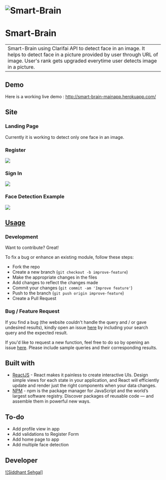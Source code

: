 # ![Smart-Brain](https://github.com/coderrsid/smart-brain-app/tree/master/src/components/Logo/brain.png)
# Smart-Brain
<table>
<tr>
<td>
  Smart-Brain using Clarifai API to detect face in an image. It helps to detect face in a picture provided by user through URL of image. User's rank gets upgraded everytime user detects image in a picture.
</td>
</tr>
</table>


## Demo
Here is a working live demo :  http://smart-brain-mainapp.herokuapp.com/


## Site

### Landing Page 
Currently it is working to detect only one face in an image.

### Register
![](https://github.com/coderrsid/smart-brain-app/tree/master/src/images/register.png)

### Sign In 
![](https://github.com/coderrsid/smart-brain-app/tree/master/src/images/signin.png)

### Face Detection Example
![](https://github.com/coderrsid/smart-brain-app/tree/master/src/images/fdexample.png)

## [Usage](https://github.com/coderrsid/smart-brain-app/) 

### Development

Want to contribute? Great!

To fix a bug or enhance an existing module, follow these steps:

- Fork the repo
- Create a new branch (`git checkout -b improve-feature`)
- Make the appropriate changes in the files
- Add changes to reflect the changes made
- Commit your changes (`git commit -am 'Improve feature'`)
- Push to the branch (`git push origin improve-feature`)
- Create a Pull Request 

### Bug / Feature Request

If you find a bug (the website couldn't handle the query and / or gave undesired results), kindly open an issue [here](https://github.com/coderrsid/smart-brain-app/issues/new) by including your search query and the expected result.

If you'd like to request a new function, feel free to do so by opening an issue [here](https://github.com/coderrsid/smart-brain-app/issues/new). Please include sample queries and their corresponding results.


## Built with 

- [ReactJS](https://reactjs.org/) - React makes it painless to create interactive UIs. Design simple views for each state in your application, and React will efficiently update and render just the right components when your data changes.
- [NPM](https://www.npmjs.com/) - npm is the package manager for JavaScript and the world’s largest software registry. Discover packages of reusable code — and assemble them in powerful new ways.


## To-do

- Add profile view in app
- Add validations to Register Form
- Add home page to app
- Add multiple face detection

## Developer

[![Siddhant Sehgal]](https://github.com/coderrsid)

